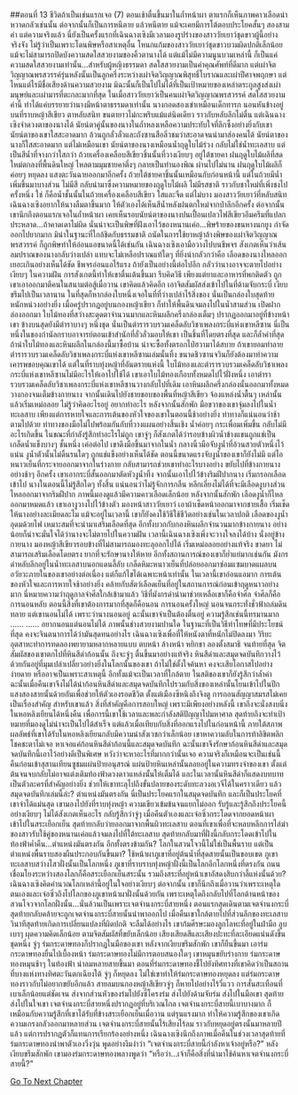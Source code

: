 ##ตอนที่ 13 ชีวิตถ้าเป็นเช่นแรกเจอ (7)
ตอนเช้าตื่นขึ้นมาในถ้ำหน้าผา ตาแรกก็เห็นภาพคาวเลือดน่าหวาดกลัวเช่นนั้น ต่อจากนั้นก็เป็นการหนีตาย แล้วหนีตาย แม้จะเคยมีการโต้ตอบประโยคสั้นๆ สองสามคำ แต่ความจริงแล้ว นี่ยังเป็นครั้งแรกที่เฉินฉางเซิงมีเวลามองรูปร่างของสาววัยเยาว์ชุดขาวผู้นี้อย่างจริงจัง ไม่รู้ว่าเป็นเพราะโดนพิษหรือสาเหตุอื่น โหนกแก้มของสาววัยเยาว์ชุดขาวบวมผิดปกติเล็กน้อย แม้จะไม่สามารถปิดบังความสดใสสวยงามของคิ้วตานางได้ แต่แม้ไม่มีความนูนบวมเหล่านี้ ก็เป็นแค่ความสดใสสวยงามเท่านั้น...สำหรับผู้หญิงธรรมดา สดใสสวยงามเป็นคำคุณศัพท์ที่ดีมาก แต่เผ่าจิตวิญญาณพรสวรรค์รุ่นหลังนั้นเป็นลูกครึ่งระหว่างเผ่าจิตวิญญาณพิสุทธิ์โบราณและเผ่าปีศาจพฤกษา แต่ไหนแต่ไรมีชื่อเสียงด้านความสวยงาม มิฉะนั้นก็เป็นไปไม่ได้ที่เป็นเป้าหมายของเหล่าตระกูลสูงส่งเผ่ามนุษย์และเผ่ามารที่ตะกละมากที่สุด ในเมื่อสาววัยเยาว์เป็นคนเผ่าจิตวิญญาณพรสวรรค์ สดใสสวยงามคำนี้ ทำได้แค่บรรยายว่านางมีหน้าตาธรรมดาเท่านั้น
นางกอดสองเข่าเหมือนเด็กทารก นอนหันข้างอยู่บนที่ราบหญ้าสีเขียว ตาหลับสนิท ขนตายาวไม่กะพริบแม้แต่นิดเดียว ราวกับหลับลึกไม่ตื่น แต่เฉินฉางเซิงจำดวงตาของนางได้ นัยน์ตาคู่นั้นของนางในถ้ำหลงเหลือความประทับใจที่ลึกซึ้งอย่างยิ่งกับเขา นัยน์ตาของเขาใสสะอาดมาก ล้วนถูกลั่วลั่วและถังซานสือลิ่วชมว่าสะอาดจนนำมาส่องคนได้ นัยน์ตาของนางก็ใสสะอาดมาก แต่ไม่เหมือนเขา
นัยน์ตาของนางเหมือนน้ำฤดูใบไม้ร่วง กลับไม่ใช่น้ำทะเลสาบ แต่เป็นสีน้ำที่จางกว่าใสกว่า
ถ้วยเครื่องเคลือบสีเขียวชิ้นนั้นที่วางเงียบๆ อยู่ใต้ชายคา ฝนฤดูใบไม้ผลิที่สดใหม่ตกลงที่พื้นดินใหญ่ ไหลตามมุมชายคาตึ๋งๆ กลายเป็นทำนองพิณ ผ่านไปไม่นาน ฝนฤดูใบไม้ผลิก็ค่อยๆ หยุดลง แสงตะวันฉายออกมาอีกครั้ง ถ้วยใต้ชายคาชิ้นนั้นเหมือนกับก่อนหน้านี้ แต่ในถ้วยมีน้ำเพิ่มขึ้นมาบางส่วน ไม่มีสี กลับนำมาซึ่งความหมายของฤดูใบไม้ผลิ ไม่มีรสชาติ ราวกับชาใหม่ที่เพิ่งชงไปครั้งหนึ่ง
ใช่ ก็คือน้ำชั้นนั้นในถ้วยเครื่องเคลือบสีเขียว ใสและจืด แต่ไม่บาง
มองสาววัยเยาว์ที่หลับสนิท เฉินฉางเซิงอยากให้นางลืมตาขึ้นมาก ให้ตัวเองได้เห็นสีน้ำหลังฝนตกใหม่จากป่าลึกอีกครั้ง
ต่อจากนั้น เขานึกถึงตอนแรกเจอในถ้ำหน้าผา เคยเห็นรอบนัยน์ตาของนางปนเปื้อนเปลวไฟสีเขียวอึมครึมที่แปลกประหลาด...ถ้าคาดเดาไม่ผิด นั่นน่าจะเป็นพิษที่ฝังเอาไว้ของหนานเค่อ...พิษร้ายของขนหางนกยูง กำจัดออกไปยากมาก มิน่าในฐานะที่ใกล้ชิดกับธรรมชาติ ถนัดในการใช้ยาหญ้าล้างพิษของเผ่าจิตวิญญาณพรสวรรค์ ก็ถูกพิษทำให้อ่อนแอขนาดนี้ได้เช่นกัน
เฉินฉางเซิงเอามือวางไปบนชีพจร สังเกตเห็นว่าเส้นลมปราณของนางกลับว่างเปล่า แทบจะไม่เหลือปราณแท้ใดๆ ที่ยิ่งน่ากลัวกว่าคือ เลือดของนางไหลออกเยอะเกินอย่างเห็นได้ชัด ชีพจรอ่อนแอไร้แรง ถ้ายังเป็นอย่างนี้ต่อไปอีก กลัวว่านางอาจจะตายไปอย่างเงียบๆ ในความฝัน
การสังเกตนี้ทำให้เขาตื่นเต้นขึ้นมา รีบคิดวิธี เพียงแต่ยาและอาหารที่พกติดตัว ถูกเขาเอาออกมาตีคนในสนามต่อสู้เมื่อวาน เขาคิดแล้วคิดอีก เอาจิตสัมผัสส่งเข้าไปในที่ด้ามจับกระบี่ เงียบขรึมไปเป็นเวลานาน ในที่สุดก็หากล่องใบหนึ่งเจอในที่ที่ว่างเปล่าไร้สิ่งของ
นั่นเป็นกล่องใบสุดท้าย หนักหน่วงอย่างยิ่ง เมื่อครู่ปรากฏอยู่บนกองหญ้าเขียว ก็ทำให้พื้นดินจมลงไปในน้ำสามส่วน
เปิดฝากล่องออกมา ใบไม้ทองที่สว่างสะดุดตาจำนวนมากและหินผลึกครึ่งกล่องเต็มๆ ปรากฏออกมาอยู่ที่ข้างหน้าเขา ข้างบนสุดยังมีตำราบางๆ หนึ่งชุด นั่นเป็นตำรารวบรวมเคล็ดลับวิชาเพลงกระบี่แห่งเขาหลีซาน
นี่เป็นหนึ่งในของกำนัลกราบอาจารย์ตอนเข้าสำนักที่ลั่วลั่วมอบให้เขา เป็นชิ้นที่โดยตรงที่สุด และก็ล้ำค่าที่สุด
ถ้านำใบไม้ทองและหินผลึกในกล่องนี้มาซื้อบ้าน น่าจะซื้อทั้งตรอกไป่ฮวามาได้สบาย
ถ้าเขายอมทำลายตำรารวบรวมเคล็ดลับวิชาเพลงกระบี่แห่งเขาหลีซานเล่มนั้นทิ้ง ขนาดชิวซานจวินก็ยังต้องมาทำความเคารพขอบคุณเขาได้
แต่ในที่ราบทุ่งหญ้าที่อันตรายแห่งนี้ ใบไม้ทองและตำรารวบรวมเคล็ดลับวิชาเพลงกระบี่แห่งเขาหลีซานไม่มีอะไรให้เอาไปใช้ได้ เขาเอาใบไม้ทองเกือบทั้งหมดไปไว้ฝั่งหนึ่ง เอาตำรารวบรวมเคล็ดลับวิชาเพลงกระบี่แห่งเขาหลีซานวางกลับไปที่เดิม เอาหินผลึกครึ่งกล่องนั้นออกมาทั้งหมด วางกองจนเต็มข้างกายนาง จากนั้นเดินไปยังชายขอบของพื้นที่หญ้าสีเขียว จ้องแหล่งน้ำตื้นๆ เหล่านั้นแล้วเริ่มเหม่อลอย ไม่รู้ว่าคิดอะไรอยู่ อยากทำอะไร
หลังจากนั้นสักพัก มือขวาของเขาจุ่มลงไปในน้ำทะเลสาบ
เพียงแต่การหายใจและการเต้นของหัวใจของเขาในตอนนี้ช้าอย่างยิ่ง ท่าทางก็แน่นอนว่าช้าตามไปด้วย ท่าทางของมือไม่ไปพร้อมกันกับที่วางแผนอย่างสิ้นเชิง น้ำค่อยๆ กระเพื่อมเพิ่มขึ้น กลับไม่มีอะไรเกิดขึ้น
ในขณะที่กำลังรู้สึกทำอะไรไม่ถูก เขาจู่ๆ ก็สังเกตได้ว่ารอบข้างผิวน้ำข้างแขนถูกแช่เป็นเกล็ดน้ำแข็งบางๆ ชั้นหนึ่ง
เค่อต่อไป เขาดึงมือขึ้นมาจากในน้ำ กลางนิ้วมือจับงูน้ำที่อ้วนสวยตัวหนึ่งไว้แน่น งูน้ำตัวนั้นไม่ดิ้นรนใดๆ ถูกแช่แข็งอย่างเห็นได้ชัด
ตอนนี้ขนาดแรงจับงูน้ำของเขาก็ยังไม่มี แต่ไอหนาวเย็นที่กระจายออกมาจากในร่างกาย กลับสามารถช่วยเขาทำอะไรบางอย่าง
ขยับไปที่ข้างกายนางอย่างช้าๆ อีกครั้ง เขาเอากระบี่สั้นออกมาตัดหัวงูน้ำทิ้ง จากนั้นเอาไปไว้ข้างริมฝีปากนาง เริ่มกรอกเลือดเข้าไป
นางในตอนนี้ไม่รู้สึกใดๆ ทั้งสิ้น แน่นอนว่าไม่รู้จักการกลืน หลีกเลี่ยงไม่ได้ที่จะมีเลือดงูบางส่วนไหลออกมาจากริมฝีปาก ภาพนี้มองดูแล้วมีความคาวเลือดเล็กน้อย
หลังจากนั้นสักพัก เลือดงูน้ำก็ไหลออกมาหมดแล้ว เขาเอางูวางไปไว้ข้างตัว มองหน้าสาววัยเยาว์ เอาผ้าเช็ดหน้าออกมาจากชายเสื้อ เริ่มเช็ดให้นางอย่างละเมียดละไม
แม้จะอยู่ในเวลานี้ เขาก็ยังคงใช้วิธีใช้ชีวิตอย่างเช่นในเวลาปกติ
เลือดของงูน้ำอุดมด้วยไฟ เหมาะสมที่จะนำมาเสริมเลือดที่สุด อีกทั้งบวกกับกองหินผลึกจำนวนมากข้างกายนาง อย่างน้อยก็น่าจะมั่นใจได้ว่านางจะไม่ตายไปในความฝัน
เวลานี้เฉินฉางเซิงเพิ่งจะวางใจลงได้บ้าง นั่งอยู่ข้างกายนาง มองหญ้าสีเขียวรอบข้างที่ไม่สามารถมองทะลุออกไปได้ เริ่มเหม่อลอยอย่างแท้จริง
ขาดยา ไม่สามารถเสริมเลือดโดยตรง ยากที่จะรักษานางให้หาย อีกทั้งสถานการณ์ของเขาก็ย่ำแย่มากเช่นกัน
มังกรดำหลับลึกอยู่ในน้ำทะเลสาบนอกแดนลี้ลับ เกล็ดหิมะหนาวเย็นที่ปล่อยออกมาซ่อมแซมบาดแผลบนอวัยวะภายในของเขาอย่างต่อเนื่อง แต่ก็แก้ไขได้เฉพาะหน้าเท่านั้น
ในเวลานี้เขาอ่อนแอมาก การเต้นของหัวใจและการหายใจช้าอย่างยิ่ง คล้ายกับสัตว์เลือดเย็นที่อยู่ในสถานการณ์ก่อนเข้าฤดูหนาวอย่างมาก
นี่หมายความว่าฤดูกาลจำศีลใกล้เข้ามาแล้ว
วิธีที่มังกรดำนำมาช่วยเหลือเขาก็คือจำศีล
จำศีลก็คือการนอนหลับ
ตอนนี้สิ่งที่เขาต้องการมากที่สุดก็คือนอน การนอนครั้งใหญ่ นอนจนกระทั่งชั่วฟ้าถล่มดินทลาย
แต่เขานอนไม่ได้ เพราะว่านางนอนอยู่ ฉะนั้นเขาจำเป็นต้องตื่นอยู่
ความรู้สึกเช่นนี้ทรมานมาก
......
......
อยากนอนแต่นอนไม่ได้ ภาพนั้นช่างสวยงามปานใด ในฐานะที่เป็นวิธีทำโทษที่มีประโยชน์ที่สุด คงจะจินตนาการได้ว่ามันสุดทนอย่างไร เฉินฉางเซิงเพื่อที่ให้หนังตาที่หนักไม่ปิดลงมา วิริยะอุตสาหะทำการทดลองพยายามหลากหลายแบบ ตบหน้า ล้างหน้า หยิกขา ลองตั้งสมาธิ จนท้ายที่สุด จิตสัมผัสของเขาตกไปที่หินสีดำก้อนนั้น ถึงจะจู่ๆ ตื่นขึ้นมาอย่างแท้จริง
หินสีดำและสมุดจดบันทึกวางไว้ด้วยกันอยู่ที่มุมเปล่าเปลี่ยวอย่างยิ่งในโลกนั้นของเขา ถ้าไม่ใช่ตั้งใจค้นหา คงจะเสียโอกาสไปอย่างง่ายดาย หรืออาจเป็นเพราะสาเหตุนี้ อีกทั้งแม้จะเป็นเวลาที่ใกล้ตาย ในสติของเขาก็ยังรู้สึกว่าล้ำค่า ฉะนั้นเมื่อคืนเขาจึงไม่ได้นำก้อนหินสีดำและสมุดจดบันทึกไปรวมกับสิ่งของเหล่านั้นโยนเข้าไปในปีกแสงสองสายนั้นด้วยกันเพื่อช่วยให้ตัวเองรอดชีวิต
ตั้งแต่เมืองซีหนิงถึงจิงตู การถอนสัญญาสมรสไม่เคยเป็นเรื่องสำคัญ สำหรับเขาแล้ว สิ่งที่สำคัญคือการสอบใหญ่ เพราะมีเพียงอย่างหลังนี้ เขาถึงจะนั่งสงบนิ่งในหอหลิงเยียนได้หนึ่งคืน เพื่อการนี้เขาใช้เวลาและพละกำลังสติปัญญาไปมหาศาล สุดท้ายถึงจะทำเป้าหมายที่มองดูไม่น่าจะเป็นไปได้สำเร็จ แต่แล้วเมื่อเทียบกับสิ่งที่ออกแรงไปในก่อนหน้านี้ ภายใต้สภาพผลลัพธ์ที่เขาได้รับในหอหลิงเยียนกลับมีความน่าสังเวชกว่าเล็กน้อย เขาหาความลับในการท้าลิขิตพลิกโชคชะตาไม่เจอ หาเจอแค่ก้อนหินสีดำก้อนนี้และสมุดจดบันทึก
ฉะนั้นเขาจึงรักษาก้อนหินสีดำและสมุดจดบันทึกนี้เอาไว้อย่างดีเป็นพิเศษ หวังว่าจะหาอะไรที่มากกว่านั้นเจอ ความจริงก็เหมือนจะเป็นเช่นนี้ คืนก่อนเข้าสุสานเทียนซูชมแผ่นป้ายอนุสรณ์ แผ่นป้ายหินเหล่านั้นลอยอยู่ในความทรงจำของเขา ตั้งแต่ต้นจนจบกลับไม่อาจแต่งเติมท้องฟ้าดวงดาวแหล่งนั้นให้เต็มได้ และในเวลานั้นหินสีดำก็แสดงบทบาทเป็นตัวละครที่สำคัญอย่างยิ่ง ช่วยให้เขาทะลุไปถึงขั้นปลายของระดับทะลวงอเวจีได้ในคราวเดียว แล้วสมุดจดบันทึกเล่มนี้ล่ะ?
ตำแหน่งมันตรงกัน นี่เป็นประโยคแรกในสมุดจดบันทึก และก็เป็นประโยคที่เขาจำได้แม่นสุด
เขามองไปยังที่ราบทุ่งหญ้า ความเขียวเข้มข้นจนแยกไม่ออก รับรู้และรู้สึกถึงประโยคนี้อย่างเงียบๆ ไม่ได้สังเกตเห็นอะไร กลับรู้สึกว่าจู่ๆ เมื่อคืนตัวเองและเจ๋อซิ่วกระโดดจากยอดหน้าผาเข้าไปในสระเยือกเย็น สุดท้ายกลับว่ายออกมาจากพื้นผิวทะเลสาบ ตอนที่เขาเพื่อที่จะหลบหลีกการไล่ฆ่าของสาวรับใช้คู่ของหนานเค่อแล้วจมลงไปที่ใต้ทะเลสาบ สุดท้ายกลับมาที่ฝั่งนี้กลับกระโดดเข้าไปในท้องฟ้าค่ำคืน...ตำแหน่งมันตรงกัน อีกทั้งตรงข้ามกัน?
โลกในสวนโจวนี้ไม่ใช่เป็นพื้นราบ แต่เป็นตำแหน่งพื้นราบสองผืนประกอบกันขึ้นมา? ใช้หน้าผาภูเขาที่อยู่ต้นน้ำที่สุดสายนั้นเป็นขอบเขต ภูเขาทะเลสาบสว่างไสวฝั่งนั้นเป็นโลกหนึ่ง ภูเขาที่ราบราบทุ่งหญ้าฝั่งนี้เป็นโลกอีกโลกหนึ่งที่ตรงกัน ถนนเชื่อมโยงระหว่างสองโลกก็คือสระเยือกเย็นสระนั้น รวมถึงสระที่อยู่หน้าเขาอัสดงสิบกว่าลี้แห่งนั้นด้วย?
เฉินฉางเซิงคิดคำนวณโลกเหล่านี้อยู่ในใจอย่างเงียบๆ ต่อจากนั้น เขาก็นึกถึงเมื่อวานว่าเพราะเหตุใดตนเองและเจ๋อซิ่วถึงไปโลกของภูเขาหน้าผาฝั่งนั้นด้วยกัน เพราะเหตุใดถึงกลับไปที่โลกด้านหน้าของสวนโจวจากโลกฝั่งนั้น...นั่นล้วนเป็นเพราะเจตจำนงกระบี่สายหนึ่ง ตอนแรกสุดเดินตามเจตจำนงกระบี่ สุดท้ายกลับคล้ายจะถูกเจตจำนงกระบี่สายนั้นนำพาออกไป
เมื่อคืนเขาใกล้ตายไปที่ส่วนลึกของทะเลสาบ วินาทีสุดท้ายเกิดการเปลี่ยนแปลงที่ผิดปกติ จะลืมได้อย่างไร
เขาก้มศีรษะมองลูกโลหะที่อยู่ในฝ่ามือ ลูบเบาๆ ผุดความคิดเล็กน้อย
ตามจิตสัมผัสที่ขยับเล็กน้อย เสียงเสียดสีและเสียงปะทะที่ละเอียดแน่นดังขึ้นชุดหนึ่ง จู่ๆ ร่มกระดาษทองก็ปรากฏในมือของเขา
หลังจากเงียบขรึมสักพัก เขาก็ยืนขึ้นมา เอาร่มกระดาษทองยื่นไปเบื้องหน้า
ร่มกระดาษทองไม่มีการตอบสนองใดๆ
เขาหมุนขยับร่างกาย ร่มกระดาษทองหมุนช้าๆ ในท้องฟ้า นำลมหลายสายขึ้นมา
ตอนที่ร่มกระดาษทองชี้ไปยังทิศทางที่เขาคิดว่าเป็นสถานที่บางแห่งทางทิศตะวันตกเฉียงใต้ จู่ๆ ก็หยุดลง
ไม่ใช่เขาทำให้ร่มกระดาษทองหยุดลง แต่ร่มกระดาษทองราวกับไม่อยากขยับอีกแล้ว สายลมบนกองหญ้าสีเขียวจู่ๆ ก็หายไปอย่างไร้วี่แวว
การสั่นสะเทือนที่เบาเล็กน้อยแต่ชัดเจน ส่งจากส่วนหัวของร่มไปยังซี่โครงร่ม ส่งไปยังด้ามจับร่ม ส่งไปในมือเขา สุดท้ายส่งไปในใจเขา
เจตจำนงกระบี่สายหนึ่งปรากฏอยู่ที่บริเวณไกล
เจตจำนงกระบี่สายนี้เบาบางมาก ก็เหมือนกับความรู้สึกที่เขาได้รับที่ข้างสระเยือกเย็นเมื่อวาน แต่รุนแรงมาก ทำให้ความรู้สึกของเขาเกิดความเกรงกลัวออกมาหลายส่วน
เจตจำนงกระบี่สายนั้นไร้เสียงไร้ลม ราวกับหยุดอยู่ตรงนั้นมาหลายปีแล้ว แต่การปรากฏตัวก็แทนการเรียกร้องอย่างหนึ่ง
เฉินฉางเซิงนึกถึงภาพเมื่อคืนในช่วงเวลาสุดท้ายที่ร่มกระดาษทองนำพาตัวเองวิ่งวุ่น พูดอย่างงึมงำว่า “เจตจำนงกระบี่สายนี้กำลังหาเจ้าอยู่หรือ?”
หลังเงียบขรึมสักพัก เขามองร่มกระดาษทองพลางพูดว่า “หรือว่า...เจ้าก็คือสิ่งที่นำมาใช้ค้นหาเจตจำนงกระบี่สายนี้?”


[Go To Next Chapter]( ./298.md)